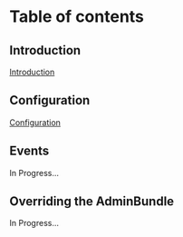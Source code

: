 # Table of contents

## Introduction
[Introduction](https://github.com/larriereguichet/AdminBundle/tree/master/Resources/docs/1.introduction.md)

## Configuration
[Configuration](https://github.com/larriereguichet/AdminBundle/tree/master/Resources/docs/2.configuration.md)

## Events
In Progress...

## Overriding the AdminBundle
In Progress...
